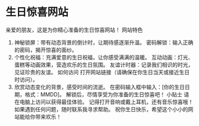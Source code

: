 # 生日惊喜网站

亲爱的朋友，这是为你精心准备的生日惊喜网站！
网站特色
1. 神秘锁屏：带有动态背景的倒计时，让期待感逐渐升温。
密码解锁：输入正确的密码，揭开惊喜的面纱。
3. 个性化祝福：充满爱意的生日祝福，让你感受满满的温暖。
互动动画：灯光、蛋糕等动画效果，营造欢乐的生日氛围。
友谊计时器：记录我们相识的时光，见证珍贵的友谊。
如何访问
打开网站链接（请确保在你生日当天或接近生日时访问）。
2. 欣赏动态变化的背景，感受时间的流逝。
在密码输入框中输入：[你的生日日期，格式：MMDD]。
解锁后，尽情享受为你准备的生日惊喜吧！
小贴士
请在电脑上访问以获得最佳体验。
记得打开音响或戴上耳机，还有音乐惊喜哦！
如果遇到任何问题，随时联系我寻求帮助。
祝你生日快乐，希望这个小小的网站能给你带来欢乐！
